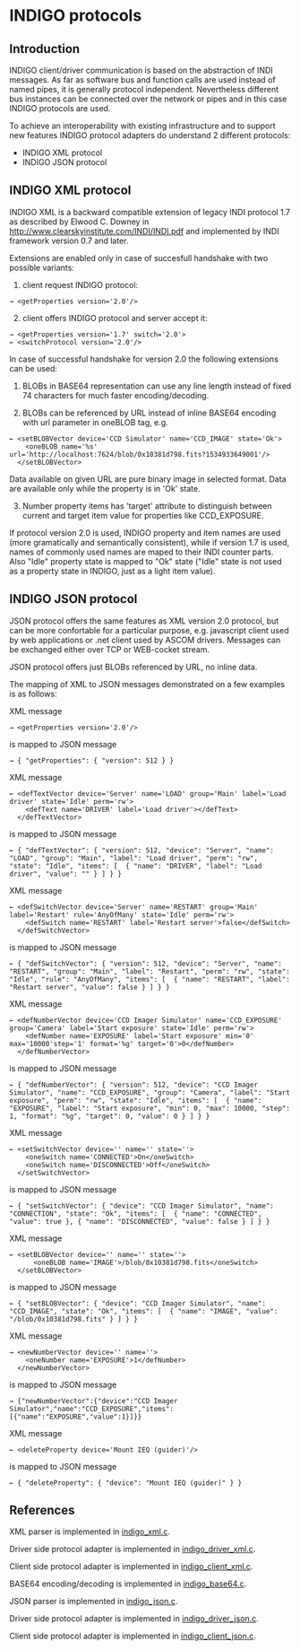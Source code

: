 # INDIGO protocols

## Introduction

INDIGO client/driver communication is based on the abstraction of INDI messages. As far as software bus and function calls are used
instead of named pipes, it is generally protocol independent. Nevertheless different bus instances can be connected over the network
or pipes and in this case INDIGO protocols are used.

To achieve an interoperability with existing infrastructure and to support new features INDIGO protocol adapters do understand 2 different
protocols:

* INDIGO XML protocol
* INDIGO JSON protocol

## INDIGO XML protocol

INDIGO XML is a backward compatible extension of legacy INDI protocol 1.7 as described by Elwood C. Downey in
<http://www.clearskyinstitute.com/INDI/INDI.pdf> and implemented by INDI framework version 0.7 and later.

Extensions are enabled only in case of succesfull handshake with two possible variants:

1. client request INDIGO protocol:

```
→ <getProperties version='2.0'/>
```
2. client offers INDIGO protocol and server accept it:

```
→ <getProperties version='1.7' switch='2.0'>
← <switchProtocol version='2.0'/>
```
In case of successful handshake for version 2.0 the following extensions can be used:

1. BLOBs in BASE64 representation can use any line length instead of fixed 74 characters for much faster encoding/decoding.

2. BLOBs can be referenced by URL instead of inline BASE64 encoding with url parameter in oneBLOB tag, e.g.

```
← <setBLOBVector device='CCD Simulator' name='CCD_IMAGE' state='Ok'>
    <oneBLOB name='%s' url='http://localhost:7624/blob/0x10381d798.fits?1534933649001'/>
  </setBLOBVector>
```

   Data available on given URL are pure binary image in selected format. Data are available only while the property is in 'Ok' state.

3. Number property items has 'target' attribute to distinguish between current and target item value for properties like CCD_EXPOSURE.

If protocol version 2.0 is used, INDIGO property and item names are used (more gramatically and semantically consistent),
while if version 1.7 is used, names of  commonly used names are maped to their INDI counter parts.  Also "Idle" property state is mapped
to "Ok" state ("Idle" state is not used as a property state in INDIGO, just as a light item value).

## INDIGO JSON protocol 

JSON protocol offers the same features as XML version 2.0 protocol, but can be more confortable for a particular purpose,
e.g. javascript client used by web applications or .net client used by ASCOM drivers. Messages can be exchanged either
over TCP or WEB-cocket stream.

JSON protocol offers just BLOBs referenced by URL, no inline data.

The mapping of XML to JSON messages demonstrated on a few examples is as follows:

XML message
```
→ <getProperties version='2.0'/>
```
is mapped to JSON message
```
→ { "getProperties": { "version": 512 } }
```
XML message
```
← <defTextVector device='Server' name='LOAD' group='Main' label='Load driver' state='Idle' perm='rw'>
    <defText name='DRIVER' label='Load driver'></defText>
  </defTextVector>
```
is mapped to JSON message
```
← { "defTextVector": { "version": 512, "device": "Server", "name": "LOAD", "group": "Main", "label": "Load driver", "perm": "rw", "state": "Idle", "items": [  { "name": "DRIVER", "label": "Load driver", "value": "" } ] } }
```
XML message
```
← <defSwitchVector device='Server' name='RESTART' group='Main' label='Restart' rule='AnyOfMany' state='Idle' perm='rw'>
    <defSwitch name='RESTART' label='Restart server'>false</defSwitch>
  </defSwitchVector>
```
is mapped to JSON message
```
← { "defSwitchVector": { "version": 512, "device": "Server", "name": "RESTART", "group": "Main", "label": "Restart", "perm": "rw", "state": "Idle", "rule": "AnyOfMany", "items": [  { "name": "RESTART", "label": "Restart server", "value": false } ] } }
```
XML message
```
← <defNumberVector device='CCD Imager Simulator' name='CCD_EXPOSURE' group='Camera' label='Start exposure' state='Idle' perm='rw'>
    <defNumber name='EXPOSURE' label='Start exposure' min='0' max='10000'step='1' format='%g' target='0'>0</defNumber>
  </defNumberVector>
```
is mapped to JSON message
```
← { "defNumberVector": { "version": 512, "device": "CCD Imager Simulator", "name": "CCD_EXPOSURE", "group": "Camera", "label": "Start exposure", "perm": "rw", "state": "Idle", "items": [  { "name": "EXPOSURE", "label": "Start exposure", "min": 0, "max": 10000, "step": 1, "format": "%g", "target": 0, "value": 0 } ] } }
```
XML message
```
← <setSwitchVector device='' name='' state=''>
    <oneSwitch name='CONNECTED'>On</oneSwitch>
    <oneSwitch name='DISCONNECTED'>Off</oneSwitch>
  </setSwitchVector>
```
is mapped to JSON message
```
← { "setSwitchVector": { "device": "CCD Imager Simulator", "name": "CONNECTION", "state": "Ok", "items": [  { "name": "CONNECTED", "value": true }, { "name": "DISCONNECTED", "value": false } ] } }
```
XML message
```
← <setBLOBVector device='' name='' state=''>
	  <oneBLOB name='IMAGE'>/blob/0x10381d798.fits</oneSwitch>
  </setBLOBVector>
```
is mapped to JSON message
```
← { "setBLOBVector": { "device": "CCD Imager Simulator", "name": "CCD_IMAGE", "state": "Ok", "items": [  { "name": "IMAGE", "value": "/blob/0x10381d798.fits" } ] } }
```
XML message
```
→ <newNumberVector device='' name=''>
  	<oneNumber name='EXPOSURE'>1</defNumber>
  </newNumberVector>
```
is mapped to JSON message
```
→ {"newNumberVector":{"device":"CCD Imager Simulator","name":"CCD_EXPOSURE","items":[{"name":"EXPOSURE","value":1}]}}
```
XML message
```
← <deleteProperty device='Mount IEQ (guider)'/>
```
is mapped to JSON message
```
← { "deleteProperty": { "device": "Mount IEQ (guider)" } }
```
## References

XML parser is implemented in [indigo_xml.c](https://github.com/indigo-astronomy/indigo/blob/master/indigo_libs/indigo_xml.c).

Driver side protocol adapter is implemented in [indigo_driver_xml.c](https://github.com/indigo-astronomy/indigo/blob/master/indigo_libs/indigo_driver_xml.c).

Client side protocol adapter is implemented in [indigo_client_xml.c](https://github.com/indigo-astronomy/indigo/blob/master/indigo_libs/indigo_client_xml.c).

BASE64 encoding/decoding is implemented in [indigo_base64.c](https://github.com/indigo-astronomy/indigo/blob/master/indigo_libs/indigo_base64.c).

JSON parser is implemented in [indigo_json.c](https://github.com/indigo-astronomy/indigo/blob/master/indigo_libs/indigo_json.c).

Driver side protocol adapter is implemented in [indigo_driver_json.c](https://github.com/indigo-astronomy/indigo/blob/master/indigo_libs/indigo_driver_json.c).

Client side protocol adapter is implemented in [indigo_client_json.c](https://github.com/indigo-astronomy/indigo/blob/master/indigo_libs/indigo_client_json.c).
